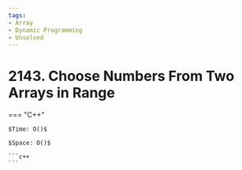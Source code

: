 ```yaml
---
tags:
- Array
- Dynamic Programming
- Unsolved
---
```



# 2143. Choose Numbers From Two Arrays in Range

=== "C++"

    $Time: O()$

    $Space: O()$

    ```c++
    ```